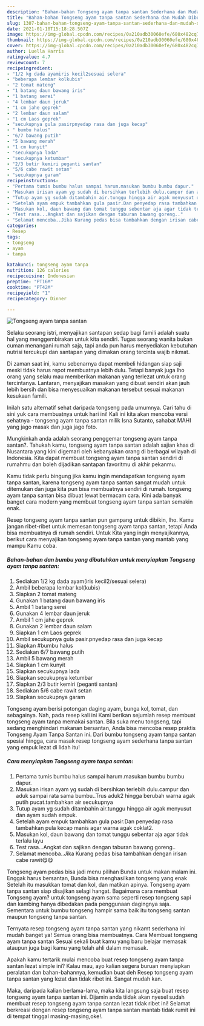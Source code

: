 ```yaml
---
description: "Bahan-bahan Tongseng ayam tanpa santan Sederhana dan Mudah Dibuat"
title: "Bahan-bahan Tongseng ayam tanpa santan Sederhana dan Mudah Dibuat"
slug: 1307-bahan-bahan-tongseng-ayam-tanpa-santan-sederhana-dan-mudah-dibuat
date: 2021-01-10T15:18:28.507Z
image: https://img-global.cpcdn.com/recipes/0a210adb30060efe/680x482cq70/tongseng-ayam-tanpa-santan-foto-resep-utama.jpg
thumbnail: https://img-global.cpcdn.com/recipes/0a210adb30060efe/680x482cq70/tongseng-ayam-tanpa-santan-foto-resep-utama.jpg
cover: https://img-global.cpcdn.com/recipes/0a210adb30060efe/680x482cq70/tongseng-ayam-tanpa-santan-foto-resep-utama.jpg
author: Luella Harris
ratingvalue: 4.7
reviewcount: 7
recipeingredient:
- "1/2 kg dada ayamiris kecil2sesuai selera"
- "beberapa lembar kolkubis"
- "2 tomat mateng"
- "1 batang daun bawang iris"
- "1 batang serei"
- "4 lembar daun jeruk"
- "1 cm jahe geprek"
- "2 lembar daun salam"
- "1 cm Laos geprek"
- "secukupnya gula pasirpnyedap rasa dan juga kecap"
- " bumbu halus"
- "6/7 bawang putih"
- "5 bawang merah"
- "1 cm kunyit"
- "secukupnya lada"
- "secukupnya ketumbar"
- "2/3 butir kemiri peganti santan"
- "5/6 cabe rawit setan"
- "secukupnya garam"
recipeinstructions:
- "Pertama tumis bumbu halus sampai harum.masukan bumbu bumbu dapur."
- "Masukan irisan ayam yg sudah di bersihkan terlebih dulu.campur dan aduk sampai rata sama bumbu..Trus aduk2 hingga berubah warna agak putih pucat.tambahkan air secukupnya"
- "Tutup ayam yg sudah ditambahin air.tunggu hingga air agak menyusut dan ayam sudah empuk."
- "Setelah ayam empuk tambahkan gula pasir.Dan penyedap rasa tambahkan pula kecap manis agar warna agak coklat2."
- "Masukan kol, daun bawang dan tomat tunggu sebentar aja agar tidak terlalu layu"
- "Test rasa...Angkat dan sajikan dengan taburan bawang goreng.."
- "Selamat mencoba..Jika Kurang pedas bisa tambahkan dengan irisan cabe rawit😋😋"
categories:
- Resep
tags:
- tongseng
- ayam
- tanpa

katakunci: tongseng ayam tanpa 
nutrition: 126 calories
recipecuisine: Indonesian
preptime: "PT16M"
cooktime: "PT42M"
recipeyield: "1"
recipecategory: Dinner

---
```



![Tongseng ayam tanpa santan](https://img-global.cpcdn.com/recipes/0a210adb30060efe/680x482cq70/tongseng-ayam-tanpa-santan-foto-resep-utama.jpg)

Selaku seorang istri, menyajikan santapan sedap bagi famili adalah suatu hal yang menggembirakan untuk kita sendiri. Tugas seorang  wanita bukan cuman menangani rumah saja, tapi anda pun harus menyediakan kebutuhan nutrisi tercukupi dan santapan yang dimakan orang tercinta wajib nikmat.

Di zaman  saat ini, kamu sebenarnya dapat membeli hidangan siap saji meski tidak harus repot membuatnya lebih dulu. Tetapi banyak juga lho orang yang selalu mau memberikan makanan yang terlezat untuk orang tercintanya. Lantaran, menyajikan masakan yang dibuat sendiri akan jauh lebih bersih dan bisa menyesuaikan makanan tersebut sesuai makanan kesukaan famili. 

Inilah satu alternatif sehat daripada tongseng pada umumnya. Cari tahu di sini yuk cara membuatnya untuk hari ini! Kali ini kita akan mencoba versi sehatnya - tongseng ayam tanpa santan milik Isna Sutanto, sahabat MAHI yang jago masak dan juga jago foto.

Mungkinkah anda adalah seorang penggemar tongseng ayam tanpa santan?. Tahukah kamu, tongseng ayam tanpa santan adalah sajian khas di Nusantara yang kini digemari oleh kebanyakan orang di berbagai wilayah di Indonesia. Kita dapat membuat tongseng ayam tanpa santan sendiri di rumahmu dan boleh dijadikan santapan favoritmu di akhir pekanmu.

Kamu tidak perlu bingung jika kamu ingin mendapatkan tongseng ayam tanpa santan, karena tongseng ayam tanpa santan sangat mudah untuk ditemukan dan juga kita pun bisa membuatnya sendiri di rumah. tongseng ayam tanpa santan bisa dibuat lewat bermacam cara. Kini ada banyak banget cara modern yang membuat tongseng ayam tanpa santan semakin enak.

Resep tongseng ayam tanpa santan pun gampang untuk dibikin, lho. Kamu jangan ribet-ribet untuk memesan tongseng ayam tanpa santan, tetapi Anda bisa membuatnya di rumah sendiri. Untuk Kita yang ingin menyajikannya, berikut cara menyajikan tongseng ayam tanpa santan yang mantab yang mampu Kamu coba.

<!--inarticleads1-->

##### Bahan-bahan dan bumbu yang dibutuhkan untuk menyiapkan Tongseng ayam tanpa santan:

1. Sediakan 1/2 kg dada ayam(iris kecil2/sesuai selera)
1. Ambil beberapa lembar kol(kubis)
1. Siapkan 2 tomat mateng
1. Gunakan 1 batang daun bawang iris
1. Ambil 1 batang serei
1. Gunakan 4 lembar daun jeruk
1. Ambil 1 cm jahe geprek
1. Gunakan 2 lembar daun salam
1. Siapkan 1 cm Laos geprek
1. Ambil secukupnya gula pasir.pnyedap rasa dan juga kecap
1. Siapkan  #bumbu halus
1. Sediakan 6/7 bawang putih
1. Ambil 5 bawang merah
1. Siapkan 1 cm kunyit
1. Siapkan secukupnya lada
1. Siapkan secukupnya ketumbar
1. Siapkan 2/3 butir kemiri (peganti santan)
1. Sediakan 5/6 cabe rawit setan
1. Siapkan secukupnya garam


Tongseng ayam berisi potongan daging ayam, bunga kol, tomat, dan sebagainya. Nah, pada resep kali ini Kami berikan sejumlah resep membuat tongseng ayam tanpa memakai santan. Bila suka menu tongseng, tapi sedang menghindari makanan bersantan, Anda bisa mencoba resep praktis Tongseng Ayam Tanpa Santan ini. Dari bumbu tongseng ayam tanpa santan spesial hingga, cara masak resep tongseng ayam sederhana tanpa santan yang empuk lezat di lidah itu! 

<!--inarticleads2-->

##### Cara menyiapkan Tongseng ayam tanpa santan:

1. Pertama tumis bumbu halus sampai harum.masukan bumbu bumbu dapur.
1. Masukan irisan ayam yg sudah di bersihkan terlebih dulu.campur dan aduk sampai rata sama bumbu..Trus aduk2 hingga berubah warna agak putih pucat.tambahkan air secukupnya
1. Tutup ayam yg sudah ditambahin air.tunggu hingga air agak menyusut dan ayam sudah empuk.
1. Setelah ayam empuk tambahkan gula pasir.Dan penyedap rasa tambahkan pula kecap manis agar warna agak coklat2.
1. Masukan kol, daun bawang dan tomat tunggu sebentar aja agar tidak terlalu layu
1. Test rasa...Angkat dan sajikan dengan taburan bawang goreng..
1. Selamat mencoba..Jika Kurang pedas bisa tambahkan dengan irisan cabe rawit😋😋


Tongseng ayam pedas bisa jadi menu pilihan Bunda untuk makan malam ini. Enggak harus bersantan, Bunda bisa menghasilkan tongseng yang enak Setelah itu masukkan tomat dan kol, dan matikan apinya. Tongseng ayam tanpa santan siap disajikan selagi hangat. Bagaimana cara membuat Tongseng ayam? untuk tongseng ayam sama seperti resep tongseng sapi dan kambing hanya dibedakan pada penggunaan dagingnya saja. Sementara untuk bumbu tongseng hampir sama baik itu tongseng santan maupun tongseng tanpa santan. 

Ternyata resep tongseng ayam tanpa santan yang nikamt sederhana ini mudah banget ya! Semua orang bisa membuatnya. Cara Membuat tongseng ayam tanpa santan Sesuai sekali buat kamu yang baru belajar memasak ataupun juga bagi kamu yang telah ahli dalam memasak.

Apakah kamu tertarik mulai mencoba buat resep tongseng ayam tanpa santan lezat simple ini? Kalau mau, ayo kalian segera buruan menyiapkan peralatan dan bahan-bahannya, kemudian buat deh Resep tongseng ayam tanpa santan yang lezat dan tidak ribet ini. Sangat mudah kan. 

Maka, daripada kalian berlama-lama, maka kita langsung saja buat resep tongseng ayam tanpa santan ini. Dijamin anda tiidak akan nyesel sudah membuat resep tongseng ayam tanpa santan lezat tidak ribet ini! Selamat berkreasi dengan resep tongseng ayam tanpa santan mantab tidak rumit ini di tempat tinggal masing-masing,oke!.

